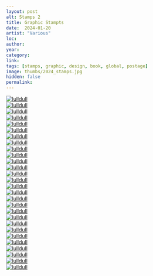 ```yaml
---
layout: post
alt: Stamps 2
title: Graphic Stampts
date:  2024-01-20
artist: "Various"
loc: 
author: 
year: 
category: 
link: 
tags: [stamps, graphic, design, book, global, postage]
image: thumbs/2024_stamps.jpg
hidden: false
permalink:
---
```






<div class="post_image">
	<a href="{{ site.baseurl }}/images/posts/2024_stamps/001.jpg" target="_blank">
	<img src="{{ site.baseurl }}/images/posts/2024_stamps/001.jpg" alt="lulldull"></a>
</div>

<div class="post_image">
	<a href="{{ site.baseurl }}/images/posts/2024_stamps/002.jpg" target="_blank">
	<img src="{{ site.baseurl }}/images/posts/2024_stamps/002.jpg" alt="lulldull"></a>
</div>

<div class="post_image">
	<a href="{{ site.baseurl }}/images/posts/2024_stamps/003.jpg" target="_blank">
	<img src="{{ site.baseurl }}/images/posts/2024_stamps/003.jpg" alt="lulldull"></a>
</div>

<div class="post_image">
	<a href="{{ site.baseurl }}/images/posts/2024_stamps/004.jpg" target="_blank">
	<img src="{{ site.baseurl }}/images/posts/2024_stamps/004.jpg" alt="lulldull"></a>
</div>

<div class="post_image">
	<a href="{{ site.baseurl }}/images/posts/2024_stamps/005.jpg" target="_blank">
	<img src="{{ site.baseurl }}/images/posts/2024_stamps/005.jpg" alt="lulldull"></a>
</div>

<div class="post_image">
	<a href="{{ site.baseurl }}/images/posts/2024_stamps/006.jpg" target="_blank">
	<img src="{{ site.baseurl }}/images/posts/2024_stamps/006.jpg" alt="lulldull"></a>
</div>

<div class="post_image">
	<a href="{{ site.baseurl }}/images/posts/2024_stamps/007.jpg" target="_blank">
	<img src="{{ site.baseurl }}/images/posts/2024_stamps/007.jpg" alt="lulldull"></a>
</div>


<div class="post_image">
	<a href="{{ site.baseurl }}/images/posts/2024_stamps/008.jpg" target="_blank">
	<img src="{{ site.baseurl }}/images/posts/2024_stamps/008.jpg" alt="lulldull"></a>
</div>

<div class="post_image">
	<a href="{{ site.baseurl }}/images/posts/2024_stamps/009.jpg" target="_blank">
	<img src="{{ site.baseurl }}/images/posts/2024_stamps/009.jpg" alt="lulldull"></a>
</div>

<div class="post_image">
	<a href="{{ site.baseurl }}/images/posts/2024_stamps/010.jpg" target="_blank">
	<img src="{{ site.baseurl }}/images/posts/2024_stamps/010.jpg" alt="lulldull"></a>
</div>


<div class="post_image">
	<a href="{{ site.baseurl }}/images/posts/2024_stamps/011.jpg" target="_blank">
	<img src="{{ site.baseurl }}/images/posts/2024_stamps/011.jpg" alt="lulldull"></a>
</div>


<div class="post_image">
	<a href="{{ site.baseurl }}/images/posts/2024_stamps/012.jpg" target="_blank">
	<img src="{{ site.baseurl }}/images/posts/2024_stamps/012.jpg" alt="lulldull"></a>
</div>


<div class="post_image">
	<a href="{{ site.baseurl }}/images/posts/2024_stamps/013.jpg" target="_blank">
	<img src="{{ site.baseurl }}/images/posts/2024_stamps/013.jpg" alt="lulldull"></a>
</div>


<div class="post_image">
	<a href="{{ site.baseurl }}/images/posts/2024_stamps/014.jpg" target="_blank">
	<img src="{{ site.baseurl }}/images/posts/2024_stamps/014.jpg" alt="lulldull"></a>
</div>


<div class="post_image">
	<a href="{{ site.baseurl }}/images/posts/2024_stamps/015.jpg" target="_blank">
	<img src="{{ site.baseurl }}/images/posts/2024_stamps/015.jpg" alt="lulldull"></a>
</div>

<div class="post_image">
	<a href="{{ site.baseurl }}/images/posts/2024_stamps/016.jpg" target="_blank">
	<img src="{{ site.baseurl }}/images/posts/2024_stamps/016.jpg" alt="lulldull"></a>
</div>

<div class="post_image">
	<a href="{{ site.baseurl }}/images/posts/2024_stamps/017.jpg" target="_blank">
	<img src="{{ site.baseurl }}/images/posts/2024_stamps/017.jpg" alt="lulldull"></a>
</div>

<div class="post_image">
	<a href="{{ site.baseurl }}/images/posts/2024_stamps/018.jpg" target="_blank">
	<img src="{{ site.baseurl }}/images/posts/2024_stamps/018.jpg" alt="lulldull"></a>
</div>

<div class="post_image">
	<a href="{{ site.baseurl }}/images/posts/2024_stamps/019.jpg" target="_blank">
	<img src="{{ site.baseurl }}/images/posts/2024_stamps/019.jpg" alt="lulldull"></a>
</div>

<div class="post_image">
	<a href="{{ site.baseurl }}/images/posts/2024_stamps/020.jpg" target="_blank">
	<img src="{{ site.baseurl }}/images/posts/2024_stamps/020.jpg" alt="lulldull"></a>
</div>

<div class="post_image">
	<a href="{{ site.baseurl }}/images/posts/2024_stamps/021.jpg" target="_blank">
	<img src="{{ site.baseurl }}/images/posts/2024_stamps/021.jpg" alt="lulldull"></a>
</div>

<div class="post_image">
	<a href="{{ site.baseurl }}/images/posts/2024_stamps/022.jpg" target="_blank">
	<img src="{{ site.baseurl }}/images/posts/2024_stamps/022.jpg" alt="lulldull"></a>
</div>

<div class="post_image">
	<a href="{{ site.baseurl }}/images/posts/2024_stamps/023.jpg" target="_blank">
	<img src="{{ site.baseurl }}/images/posts/2024_stamps/023.jpg" alt="lulldull"></a>
</div>

<div class="post_image">
	<a href="{{ site.baseurl }}/images/posts/2024_stamps/024.jpg" target="_blank">
	<img src="{{ site.baseurl }}/images/posts/2024_stamps/024.jpg" alt="lulldull"></a>
</div>

<div class="post_image">
	<a href="{{ site.baseurl }}/images/posts/2024_stamps/025.jpg" target="_blank">
	<img src="{{ site.baseurl }}/images/posts/2024_stamps/025.jpg" alt="lulldull"></a>
</div>

<div class="post_image">
	<a href="{{ site.baseurl }}/images/posts/2024_stamps/026.jpg" target="_blank">
	<img src="{{ site.baseurl }}/images/posts/2024_stamps/026.jpg" alt="lulldull"></a>
</div>

<div class="post_image">
	<a href="{{ site.baseurl }}/images/posts/2024_stamps/027.jpg" target="_blank">
	<img src="{{ site.baseurl }}/images/posts/2024_stamps/027.jpg" alt="lulldull"></a>
</div>

<div class="post_image">
	<a href="{{ site.baseurl }}/images/posts/2024_stamps/028.jpg" target="_blank">
	<img src="{{ site.baseurl }}/images/posts/2024_stamps/028.jpg" alt="lulldull"></a>
</div>
<!-- 
<div class="post_image">
	<a href="{{ site.baseurl }}/images/posts/2024_stamps/029.jpg" target="_blank">
	<img src="{{ site.baseurl }}/images/posts/2024_stamps/029.jpg" alt="lulldull"></a>
</div>

<div class="post_image">
	<a href="{{ site.baseurl }}/images/posts/2024_stamps/030.jpg" target="_blank">
	<img src="{{ site.baseurl }}/images/posts/2024_stamps/030.jpg" alt="lulldull"></a>
</div>

<div class="post_image">
	<a href="{{ site.baseurl }}/images/posts/2024_stamps/031.jpg" target="_blank">
	<img src="{{ site.baseurl }}/images/posts/2024_stamps/031.jpg" alt="lulldull"></a>
</div>

<div class="post_image">
	<a href="{{ site.baseurl }}/images/posts/2024_stamps/032.jpg" target="_blank">
	<img src="{{ site.baseurl }}/images/posts/2024_stamps/032.jpg" alt="lulldull"></a>
</div>

<div class="post_image">
	<a href="{{ site.baseurl }}/images/posts/2024_stamps/033.jpg" target="_blank">
	<img src="{{ site.baseurl }}/images/posts/2024_stamps/033.jpg" alt="lulldull"></a>
</div>

<div class="post_image">
	<a href="{{ site.baseurl }}/images/posts/2024_stamps/034.jpg" target="_blank">
	<img src="{{ site.baseurl }}/images/posts/2024_stamps/034.jpg" alt="lulldull"></a>
</div>

<div class="post_image">
	<a href="{{ site.baseurl }}/images/posts/2024_stamps/035.jpg" target="_blank">
	<img src="{{ site.baseurl }}/images/posts/2024_stamps/035.jpg" alt="lulldull"></a>
</div>

<div class="post_image">
	<a href="{{ site.baseurl }}/images/posts/2024_stamps/036.jpg" target="_blank">
	<img src="{{ site.baseurl }}/images/posts/2024_stamps/036.jpg" alt="lulldull"></a>
</div>

<div class="post_image">
	<a href="{{ site.baseurl }}/images/posts/2024_stamps/037.jpg" target="_blank">
	<img src="{{ site.baseurl }}/images/posts/2024_stamps/037.jpg" alt="lulldull"></a>
</div>

<div class="post_image">
	<a href="{{ site.baseurl }}/images/posts/2024_stamps/038.jpg" target="_blank">
	<img src="{{ site.baseurl }}/images/posts/2024_stamps/038.jpg" alt="lulldull"></a>
</div>

<div class="post_image">
	<a href="{{ site.baseurl }}/images/posts/2024_stamps/039.jpg" target="_blank">
	<img src="{{ site.baseurl }}/images/posts/2024_stamps/039.jpg" alt="lulldull"></a>
</div>

<div class="post_image">
	<a href="{{ site.baseurl }}/images/posts/2024_stamps/040.jpg" target="_blank">
	<img src="{{ site.baseurl }}/images/posts/2024_stamps/040.jpg" alt="lulldull"></a>
</div>

<div class="post_image">
	<a href="{{ site.baseurl }}/images/posts/2024_stamps/041.jpg" target="_blank">
	<img src="{{ site.baseurl }}/images/posts/2024_stamps/041.jpg" alt="lulldull"></a>
</div>

<div class="post_image">
	<a href="{{ site.baseurl }}/images/posts/2024_stamps/042.jpg" target="_blank">
	<img src="{{ site.baseurl }}/images/posts/2024_stamps/042.jpg" alt="lulldull"></a>
</div>

<div class="post_image">
	<a href="{{ site.baseurl }}/images/posts/2024_stamps/043.jpg" target="_blank">
	<img src="{{ site.baseurl }}/images/posts/2024_stamps/043.jpg" alt="lulldull"></a>
</div>

<div class="post_image">
	<a href="{{ site.baseurl }}/images/posts/2024_stamps/044.jpg" target="_blank">
	<img src="{{ site.baseurl }}/images/posts/2024_stamps/044.jpg" alt="lulldull"></a>
</div>

<div class="post_image">
	<a href="{{ site.baseurl }}/images/posts/2024_stamps/045.jpg" target="_blank">
	<img src="{{ site.baseurl }}/images/posts/2024_stamps/045.jpg" alt="lulldull"></a>
</div>


 -->